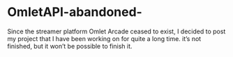 # OmletAPI-abandoned-
Since the streamer platform Omlet Arcade ceased to exist, I decided to post my project that I have been working on for quite a long time. it’s not finished, but it won’t be possible to finish it.
